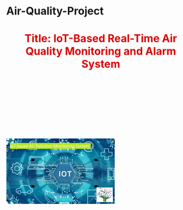 # Air-Quality-Project
<font color="Dark Blue"><h1><center><b>Title: IoT-Based Real-Time Air Quality Monitoring and Alarm System<h1></B></B></center><font>
<br><br><br>
![Circuit Diagram](https://github.com/akankshapingale1407/Air-Quality-Project/blob/main/Air.jpg)
